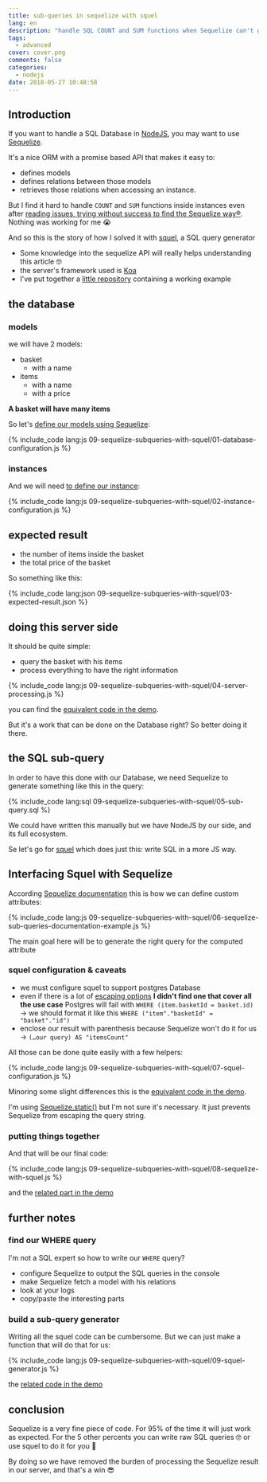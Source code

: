 ```yaml
---
title: sub-queries in sequelize with squel
lang: en
description: "handle SQL COUNT and SUM functions when Sequelize can't generate this it in an easy way"
tags:
  - advanced
cover: cover.png
comments: false
categories:
  - nodejs
date: 2018-05-27 10:48:58
---
```


## Introduction

If you want to handle a SQL Database in [NodeJS](https://nodejs.org/en/), you may want to use [Sequelize](http://docs.sequelizejs.com/).

It's a nice ORM with a promise based API that makes it easy to:

- defines models
- defines relations between those models
- retrieves those relations when accessing an instance.

But I find it hard to handle `COUNT` and `SUM` functions inside instances even
after [reading issues, trying without success to find the Sequelize way®](https://github.com/sequelize/sequelize/issues/222).  
Nothing was working for me 😭

And so this is the story of how I solved it with [squel](https://hiddentao.com/squel/), a SQL query generator

<!-- more -->

- Some knowledge into the sequelize API will really helps understanding this article 🤓
- the server's framework used is [Koa](https://koajs.com/)
- I've put together a [little repository](https://github.com/Hiswe/sequelize-example) containing a working example

## the database

### models

we will have 2 models:

- basket
  - with a name
- items
  - with a name
  - with a price

**A basket will have many items**

So let's [define our models using Sequelize](https://github.com/Hiswe/sequelize-example/blob/master/index.js#L59-L91):

{% include_code lang:js 09-sequelize-subqueries-with-squel/01-database-configuration.js %}

### instances

And we will need [to define our instance](https://github.com/Hiswe/sequelize-example/blob/master/index.js#L125-L165):

{% include_code lang:js 09-sequelize-subqueries-with-squel/02-instance-configuration.js %}

## expected result

- the number of items inside the basket
- the total price of the basket

So something like this:

{% include_code lang:json 09-sequelize-subqueries-with-squel/03-expected-result.json %}

## doing this server side

It should be quite simple:

- query the basket with his items
- process everything to have the right information

{% include_code lang:js 09-sequelize-subqueries-with-squel/04-server-processing.js %}

you can find the [equivalent code in the demo](https://github.com/Hiswe/sequelize-example/blob/master/router.js#L20-L36).

But it's a work that can be done on the Database right?
So better doing it there.

## the SQL sub-query

In order to have this done with our Database, we need Sequelize to generate something like this in the query:

{% include_code lang:sql 09-sequelize-subqueries-with-squel/05-sub-query.sql %}

We could have written this manually but we have NodeJS by our side, and its full ecosystem.

Se let's go for [squel](https://www.npmjs.com/package/squel) which does just this: write SQL in a more JS way.

## Interfacing Squel with Sequelize

According [Sequelize documentation](http://docs.sequelizejs.com/manual/tutorial/querying.html#attributes) this is how we can define custom attributes:

{% include_code lang:js 09-sequelize-subqueries-with-squel/06-sequelize-sub-queries-documentation-example.js %}

The main goal here will be to generate the right query for the computed attribute

### squel configuration & caveats

- we must configure squel to support postgres Database
- even if there is a lot of [escaping options](https://hiddentao.com/squel/api.html#cls_defaultquerybuilderoptions) **I didn't find one that cover all the use case**
  Postgres will fail with `WHERE (item.basketId = basket.id)`
  → we should format it like this `WHERE ("item"."basketId" = "basket"."id")`
- enclose our result with parenthesis because Sequelize won't do it for us
  → `(…our query) AS "itemsCount"`

All those can be done quite easily with a few helpers:

{% include_code lang:js 09-sequelize-subqueries-with-squel/07-squel-configuration.js %}

Minoring some slight differences this is the [equivalent code in the demo](https://github.com/Hiswe/sequelize-example/blob/master/router.js#L42-L52).

I'm using [Sequelize.static()](http://docs.sequelizejs.com/class/lib/sequelize.js~Sequelize.html#static-method-literal) but I'm not sure it's necessary. It just prevents Sequelize from escaping the query string.

### putting things together

And that will be our final code:

{% include_code lang:js 09-sequelize-subqueries-with-squel/08-sequelize-with-squel.js %}

and the [related part in the demo](https://github.com/Hiswe/sequelize-example/blob/master/router.js#L54-L85)

## further notes

### find our WHERE query

I'm not a SQL expert so how to write our `WHERE` query?

- configure Sequelize to output the SQL queries in the console
- make Sequelize fetch a model with his relations
- look at your logs
- copy/paste the interesting parts

### build a sub-query generator

Writing all the squel code can be cumbersome.
But we can just make a function that will do that for us:

{% include_code lang:js 09-sequelize-subqueries-with-squel/09-squel-generator.js %}

the [related code in the demo](https://github.com/Hiswe/sequelize-example/blob/master/router.js#L87-L119)

## conclusion

Sequelize is a very fine piece of code. For 95% of the time it will just work as expected.
For the 5 other percents you can write raw SQL queries 🤓 or use squel to do it for you 🤪

By doing so we have removed the burden of processing the Sequelize result in our server, and that's a win 😎
